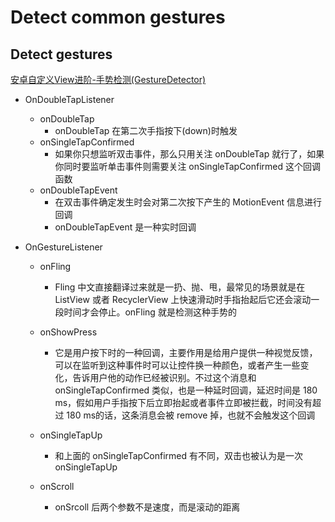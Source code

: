 # Detect common gestures

## Detect gestures

[安卓自定义View进阶-手势检测(GestureDetector)](https://www.gcssloop.com/customview/gestruedector)

+ OnDoubleTapListener

  + onDoubleTap
    + onDoubleTap 在第二次手指按下(down)时触发
  + onSingleTapConfirmed
    + 如果你只想监听双击事件，那么只用关注 onDoubleTap 就行了，如果你同时要监听单击事件则需要关注 onSingleTapConfirmed 这个回调函数
  + onDoubleTapEvent
    + 在双击事件确定发生时会对第二次按下产生的 MotionEvent 信息进行回调
    + onDoubleTapEvent 是一种实时回调

+ OnGestureListener

  + onFling

    + Fling 中文直接翻译过来就是一扔、抛、甩，最常见的场景就是在 ListView 或者 RecyclerView 上快速滑动时手指抬起后它还会滚动一段时间才会停止。onFling 就是检测这种手势的

  + onShowPress

    + 它是用户按下时的一种回调，主要作用是给用户提供一种视觉反馈，可以在监听到这种事件时可以让控件换一种颜色，或者产生一些变化，告诉用户他的动作已经被识别。不过这个消息和 onSingleTapConfirmed 类似，也是一种延时回调，延迟时间是 180 ms，假如用户手指按下后立即抬起或者事件立即被拦截，时间没有超过 180 ms的话，这条消息会被 remove 掉，也就不会触发这个回调

  + onSingleTapUp

    + 和上面的 onSingleTapConfirmed 有不同，双击也被认为是一次onSingleTapUp

  + onScroll

    + onSrcoll 后两个参数不是速度，而是滚动的距离
